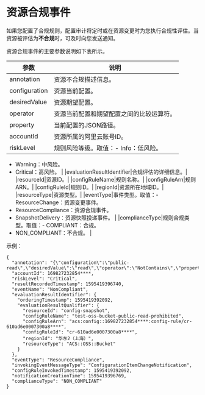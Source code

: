 # 资源合规事件

如果您配置了合规规则，配置审计将定时或在资源变更时为您执行合规性评估。当资源被评估为**不合规**时，可及时向您发送通知。

资源合规事件的主要参数说明如下表所示。

|参数|说明|
|--|--|
|annotation|资源不合规描述信息。|
|configuration|资源当前配置。|
|desiredValue|资源期望配置。|
|operator|资源当前配置和期望配置之间的比较运算符。|
|property|当前配置的JSON路径。|
|accountId|资源所属的阿里云账号ID。|
|riskLevel|规则风险等级。取值：-   Info：低风险。
-   Warning：中风险。
-   Critical：高风险。 |
|evaluationResultIdentifier|合规评估的详细信息。|
|resourceId|资源ID。|
|configRuleName|规则名称。|
|configRuleArn|规则ARN。|
|configRuleId|规则ID。|
|regionId|资源所在地域ID。|
|resourceType|资源类型。|
|eventType|事件类型。取值：-   ResourceChange：资源变更事件。
-   ResourceCompliance：资源合规事件。
-   SnapshotDelivery：资源快照投递事件。 |
|complianceType|规则合规类型。取值：-   COMPLIANT：合规。
-   NON\_COMPLIANT：不合规。 |

示例：

```
{
  "annotation": "{\"configuration\":\"public-read\",\"desiredValue\":\"read\",\"operator\":\"NotContains\",\"property\":\"$.AccessControlList.Grant\"}",
  "accountId": 169827232854****,
  "riskLevel": "Critical",
  "resultRecordedTimestamp": 1595419396740,
  "eventName": "NonCompliant",
  "evaluationResultIdentifier": {
    "orderingTimestamp": 1595419392092,
    "evaluationResultQualifier": {
      "resourceId": "config-snapshot",
      "configRuleName": "test-oss-bucket-public-read-prohibited",
      "configRuleArn": "acs:config::169827232854****:config-rule/cr-610ad6e0007300a8****",
      "configRuleId": "cr-610ad6e0007300a8****",
      "regionId": "华东2（上海）",
      "resourceType": "ACS::OSS::Bucket"
    }
  },
  "eventType": "ResourceCompliance",
  "invokingEventMessageType": "ConfigurationItemChangeNotification",
  "configRuleInvokedTimestamp": 1595419392092,
  "notificationCreationTime": 1595419396769,
  "complianceType": "NON_COMPLIANT"
}
```

